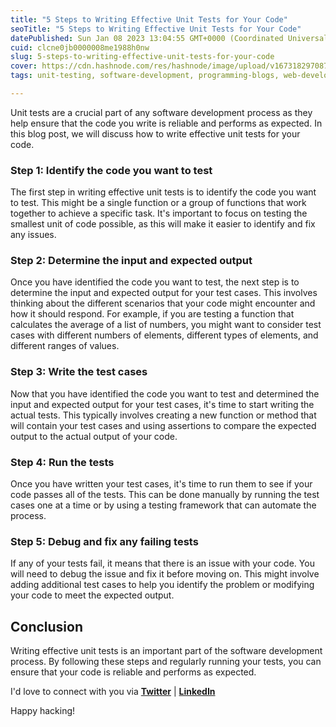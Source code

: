 ```yaml
---
title: "5 Steps to Writing Effective Unit Tests for Your Code"
seoTitle: "5 Steps to Writing Effective Unit Tests for Your Code"
datePublished: Sun Jan 08 2023 13:04:55 GMT+0000 (Coordinated Universal Time)
cuid: clcne0jb0000008me1988h0nw
slug: 5-steps-to-writing-effective-unit-tests-for-your-code
cover: https://cdn.hashnode.com/res/hashnode/image/upload/v1673182970871/9f389e75-8b55-4450-b597-147538dc0be8.png
tags: unit-testing, software-development, programming-blogs, web-development, programming-tips

---
```


Unit tests are a crucial part of any software development process as they help ensure that the code you write is reliable and performs as expected. In this blog post, we will discuss how to write effective unit tests for your code.

### **Step 1: Identify the code you want to test**

The first step in writing effective unit tests is to identify the code you want to test. This might be a single function or a group of functions that work together to achieve a specific task. It's important to focus on testing the smallest unit of code possible, as this will make it easier to identify and fix any issues.

### **Step 2: Determine the input and expected output**

Once you have identified the code you want to test, the next step is to determine the input and expected output for your test cases. This involves thinking about the different scenarios that your code might encounter and how it should respond. For example, if you are testing a function that calculates the average of a list of numbers, you might want to consider test cases with different numbers of elements, different types of elements, and different ranges of values.

### **Step 3: Write the test cases**

Now that you have identified the code you want to test and determined the input and expected output for your test cases, it's time to start writing the actual tests. This typically involves creating a new function or method that will contain your test cases and using assertions to compare the expected output to the actual output of your code.

### **Step 4: Run the tests**

Once you have written your test cases, it's time to run them to see if your code passes all of the tests. This can be done manually by running the test cases one at a time or by using a testing framework that can automate the process.

### **Step 5: Debug and fix any failing tests**

If any of your tests fail, it means that there is an issue with your code. You will need to debug the issue and fix it before moving on. This might involve adding additional test cases to help you identify the problem or modifying your code to meet the expected output.

## **Conclusion**

Writing effective unit tests is an important part of the software development process. By following these steps and regularly running your tests, you can ensure that your code is reliable and performs as expected.

I'd love to connect with you via [**Twitter**](https://twitter.com/bonaogeto) | [**LinkedIn**](https://www.linkedin.com/in/bonaventureogeto/)

Happy hacking!
